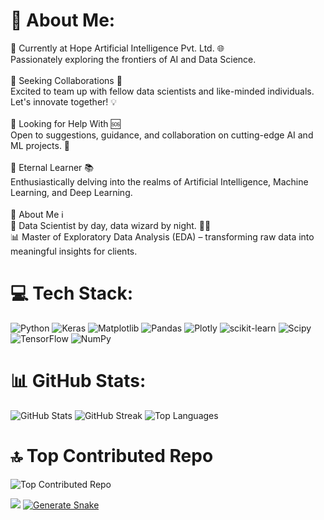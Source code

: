 # 💫 About Me:
🔭 Currently at Hope Artificial Intelligence Pvt. Ltd. 🌐<br> Passionately exploring the frontiers of AI and Data Science.<br><br>👯 Seeking Collaborations 🤝<br> Excited to team up with fellow data scientists and like-minded individuals. Let's innovate together! 💡<br><br>🤝 Looking for Help With 🆘<br> Open to suggestions, guidance, and collaboration on cutting-edge AI and ML projects. 🚀<br><br>🌱 Eternal Learner 📚<br> Enthusiastically delving into the realms of Artificial Intelligence, Machine Learning, and Deep Learning.<br><br>💬 About Me ℹ️<br> 🌟 Data Scientist by day, data wizard by night. 🧙‍♂️<br> 📊 Master of Exploratory Data Analysis (EDA) – transforming raw data into meaningful insights for clients.

# 💻 Tech Stack:
![Python](https://img.shields.io/badge/python-3670A0?style=flat&logo=python&logoColor=ffdd54) ![Keras](https://img.shields.io/badge/Keras-%23D00000.svg?style=flat&logo=Keras&logoColor=white) ![Matplotlib](https://img.shields.io/badge/Matplotlib-%23ffffff.svg?style=flat&logo=Matplotlib&logoColor=black) ![Pandas](https://img.shields.io/badge/pandas-%23150458.svg?style=flat&logo=pandas&logoColor=white) ![Plotly](https://img.shields.io/badge/Plotly-%233F4F75.svg?style=flat&logo=plotly&logoColor=white) ![scikit-learn](https://img.shields.io/badge/scikit--learn-%23F7931E.svg?style=flat&logo=scikit-learn&logoColor=white) ![Scipy](https://img.shields.io/badge/SciPy-%230C55A5.svg?style=flat&logo=scipy&logoColor=%white) ![TensorFlow](https://img.shields.io/badge/TensorFlow-%23FF6F00.svg?style=flat&logo=TensorFlow&logoColor=white) ![NumPy](https://img.shields.io/badge/numpy-%23013243.svg?style=flat&logo=numpy&logoColor=white)

# 📊 GitHub Stats:
![GitHub Stats](https://github-readme-stats.vercel.app/api?username=VijaiRamesh&theme=dark&hide_border=false&include_all_commits=false&count_private=false)
![GitHub Streak](https://github-readme-streak-stats.herokuapp.com/?user=VijaiRamesh&theme=dark&hide_border=false)
![Top Languages](https://github-readme-stats.vercel.app/api/top-langs/?username=VijaiRamesh&theme=dark&hide_border=false&include_all_commits=false&count_private=false&layout=compact)

# 🔝 Top Contributed Repo
![Top Contributed Repo](https://github-contributor-stats.vercel.app/api?username=VijaiRamesh&limit=5&theme=onedark&combine_all_yearly_contributions=true)

[![](https://visitcount.itsvg.in/api?id=VijaiRamesh&icon=0&color=0)](https://visitcount.itsvg.in)
[![Generate Snake](https://github.com/VijaiRamesh/VijaiRamesh/actions/workflows/MAIN.yml/badge.svg)](https://github.com/VijaiRamesh/VijaiRamesh/actions/workflows/MAIN.yml)


